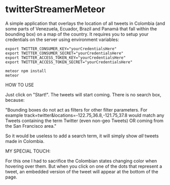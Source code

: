 # twitterStreamerMeteor

A simple application that overlays the location of all tweets in Colombia (and some parts of Venezuela, Ecuador, Brazil and Panamá that fall within the bounding box) on a map of the country. It requires you to setup your credentials on the server using environment variables:

```
export TWITTER_CONSUMER_KEY="yourCredentialsHere"
export TWITTER_CONSUMER_SECRET="yourCredentialsHere"
export TWITTER_ACCESS_TOKEN_KEY="yourCredentialsHere"
export TWITTER_ACCESS_TOKEN_SECRET="yourCredentialsHere"

meteor npm install
meteor
```

HOW TO USE

Just click on "Start!". The tweets will start coming. There is no search box, because:

"Bounding boxes do not act as filters for other filter parameters. For example track=twitter&locations=-122.75,36.8,-121.75,37.8 would match any Tweets containing the term Twitter (even non-geo Tweets) OR coming from the San Francisco area."

So it would be useless to add a search term, it will simply show *all* tweets made in Colombia.

MY SPECIAL TOUCH:

For this one I had to sacrifice the Colombian states changing color when hovering over them. But when you click on one of the dots that represent a tweet, an embedded version of the tweet will appear at the bottom of the page.
